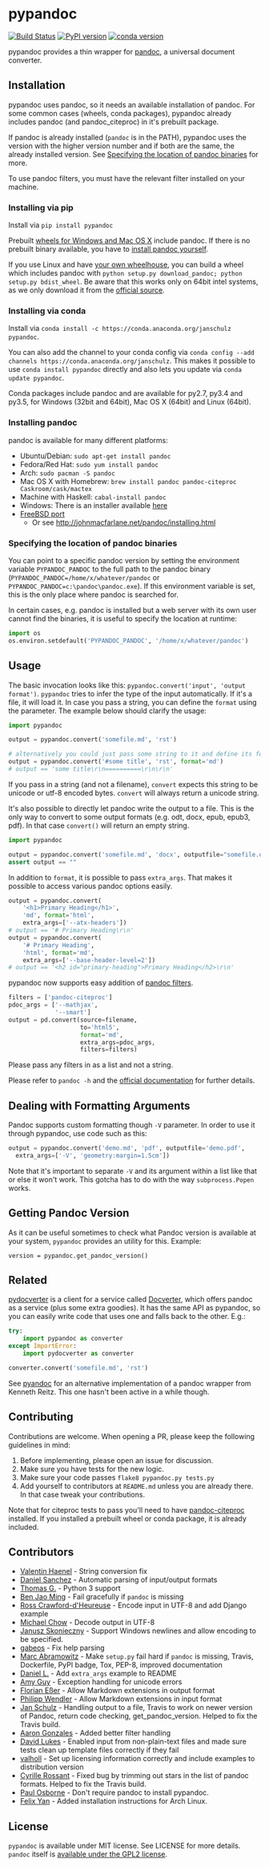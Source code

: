 # pypandoc

[![Build Status](https://travis-ci.org/bebraw/pypandoc.svg?branch=master)](https://travis-ci.org/bebraw/pypandoc)
[![PyPI version](https://badge.fury.io/py/pypandoc.svg)](https://pypi.python.org/pypi/pypandoc/)
[![conda version](https://anaconda.org/janschulz/pypandoc/badges/version.svg)](https://anaconda.org/janschulz/pypandoc/)

pypandoc provides a thin wrapper for [pandoc](http://johnmacfarlane.net/pandoc/), a universal
document converter.

## Installation

pypandoc uses pandoc, so it needs an available installation of pandoc. For some common cases
(wheels, conda packages), pypandoc already includes pandoc (and pandoc_citeproc) in it's
prebuilt package.

If pandoc is already installed (`pandoc` is in the PATH), pypandoc uses the version with the
higher version number and if both are the same, the already installed version. See [Specifying the location of pandoc binaries](#specifying_binaries) for more.

To use pandoc filters, you must have the relevant filter installed on your machine.

### Installing via pip

Install via `pip install pypandoc`

Prebuilt [wheels for Windows and Mac OS X](https://pypi.python.org/pypi/pypandoc/) include
pandoc. If there is no prebuilt binary available, you have to
[install pandoc yourself](#installing-pandoc).

If you use Linux and have [your own wheelhouse](http://wheel.readthedocs.org/en/latest/#usage),
you can build a wheel which includes pandoc with
`python setup.py download_pandoc; python setup.py bdist_wheel`. Be aware that this works only
on 64bit intel systems, as we only download it from the
[official source](https://github.com/jgm/pandoc/releases).

### Installing via conda

Install via `conda install -c https://conda.anaconda.org/janschulz pypandoc`.

You can also add the channel to your conda config via
`conda config --add channels https://conda.anaconda.org/janschulz`. This makes it possible to
use `conda install pypandoc` directly and also lets you update via `conda update pypandoc`.

Conda packages include pandoc and are available for py2.7, py3.4 and py3.5,
for Windows (32bit and 64bit), Mac OS X (64bit) and Linux (64bit).

### Installing pandoc

pandoc is available for many different platforms:

- Ubuntu/Debian: `sudo apt-get install pandoc`
- Fedora/Red Hat: `sudo yum install pandoc`
- Arch: `sudo pacman -S pandoc`
- Mac OS X with Homebrew: `brew install pandoc pandoc-citeproc Caskroom/cask/mactex`
- Machine with Haskell: `cabal-install pandoc`
- Windows: There is an installer available
  [here](http://johnmacfarlane.net/pandoc/installing.html)
- [FreeBSD port](http://www.freshports.org/textproc/pandoc/)
  - Or see http://johnmacfarlane.net/pandoc/installing.html

### <a name="specifying_binaries"></a>Specifying the location of pandoc binaries

You can point to a specific pandoc version by setting the environment variable `PYPANDOC_PANDOC` to the full path to the pandoc binary (`PYPANDOC_PANDOC=/home/x/whatever/pandoc` or `PYPANDOC_PANDOC=c:\pandoc\pandoc.exe`). If this environment variable is set, this is the only place where pandoc is searched for.

In certain cases, e.g. pandoc is installed but a web server with its own user cannot find the binaries, it is useful to specify the location at runtime:

```python
import os
os.environ.setdefault('PYPANDOC_PANDOC', '/home/x/whatever/pandoc')
```

## Usage

The basic invocation looks like this: `pypandoc.convert('input', 'output format')`. `pypandoc`
tries to infer the type of the input automatically. If it's a file, it will load it. In case you
pass a string, you can define the `format` using the parameter. The example below should clarify
the usage:

```python
import pypandoc

output = pypandoc.convert('somefile.md', 'rst')

# alternatively you could just pass some string to it and define its format
output = pypandoc.convert('#some title', 'rst', format='md')
# output == 'some title\r\n==========\r\n\r\n'
```

If you pass in a string (and not a filename), `convert` expects this string to be unicode or
utf-8 encoded bytes. `convert` will always return a unicode string.

It's also possible to directly let pandoc write the output to a file. This is the only way to
convert to some output formats (e.g. odt, docx, epub, epub3, pdf). In that case `convert()` will
return an empty string.

```python
import pypandoc

output = pypandoc.convert('somefile.md', 'docx', outputfile="somefile.docx")
assert output == ""
```

In addition to `format`, it is possible to pass `extra_args`.
That makes it possible to access various pandoc options easily.

```python
output = pypandoc.convert(
    '<h1>Primary Heading</h1>',
    'md', format='html',
    extra_args=['--atx-headers'])
# output == '# Primary Heading\r\n'
output = pypandoc.convert(
    '# Primary Heading',
    'html', format='md',
    extra_args=['--base-header-level=2'])
# output == '<h2 id="primary-heading">Primary Heading</h2>\r\n'
```
pypandoc now supports easy addition of
[pandoc filters](http://johnmacfarlane.net/pandoc/scripting.html).

```python
filters = ['pandoc-citeproc']
pdoc_args = ['--mathjax',
             '--smart']
output = pd.convert(source=filename,
                    to='html5',
                    format='md',
                    extra_args=pdoc_args,
                    filters=filters)
```
Please pass any filters in as a list and not a string.

Please refer to `pandoc -h` and the
[official documentation](http://johnmacfarlane.net/pandoc/README.html) for further details.

## Dealing with Formatting Arguments

Pandoc supports custom formatting though `-V` parameter. In order to use it through pypandoc, use code such as this:

```python
output = pypandoc.convert('demo.md', 'pdf', outputfile='demo.pdf',
  extra_args=['-V', 'geometry:margin=1.5cm'])
```

Note that it's important to separate `-V` and its argument within a list like that or else it won't work. This gotcha has to do with the way `subprocess.Popen` works.

## Getting Pandoc Version

As it can be useful sometimes to check what Pandoc version is available at your system, `pypandoc` provides an utility for this. Example:

```
version = pypandoc.get_pandoc_version()
```

## Related

[pydocverter](https://github.com/msabramo/pydocverter) is a client for a service called
[Docverter](http://www.docverter.com/), which offers pandoc as a service (plus some extra goodies).
It has the same API as pypandoc, so you can easily write code that uses one and falls back to the
other. E.g.:

```python
try:
    import pypandoc as converter
except ImportError:
    import pydocverter as converter

converter.convert('somefile.md', 'rst')
```

See [pyandoc](http://pypi.python.org/pypi/pyandoc/) for an alternative implementation of a pandoc
wrapper from Kenneth Reitz. This one hasn't been active in a while though.

## Contributing

Contributions are welcome. When opening a PR, please keep the following guidelines in mind:

1. Before implementing, please open an issue for discussion.
2. Make sure you have tests for the new logic.
3. Make sure your code passes `flake8 pypandoc.py tests.py`
4. Add yourself to contributors at `README.md` unless you are already there. In that case tweak your contributions.

Note that for citeproc tests to pass you'll need to have [pandoc-citeproc](https://github.com/jgm/pandoc-citeproc) installed. If you installed a prebuilt wheel or conda package, it is already included.

## Contributors

* [Valentin Haenel](https://github.com/esc) - String conversion fix
* [Daniel Sanchez](https://github.com/ErunamoJAZZ) - Automatic parsing of input/output formats
* [Thomas G.](https://github.com/coldfix) - Python 3 support
* [Ben Jao Ming](https://github.com/benjaoming) - Fail gracefully if `pandoc` is missing
* [Ross Crawford-d'Heureuse](http://github.com/rosscdh) - Encode input in UTF-8 and add Django
  example
* [Michael Chow](https://github.com/machow) - Decode output in UTF-8
* [Janusz Skonieczny](https://github.com/wooyek) - Support Windows newlines and allow encoding to
  be specified.
* [gabeos](https://github.com/gabeos) - Fix help parsing
* [Marc Abramowitz](https://github.com/msabramo) - Make `setup.py` fail hard if `pandoc` is
  missing, Travis, Dockerfile, PyPI badge, Tox, PEP-8, improved documentation
* [Daniel L.](https://github.com/mcktrtl) - Add `extra_args` example to README
* [Amy Guy](https://github.com/rhiaro) - Exception handling for unicode errors
* [Florian Eßer](https://github.com/flesser) - Allow Markdown extensions in output format
* [Philipp Wendler](https://github.com/PhilippWendler) - Allow Markdown extensions in input format
* [Jan Schulz](https://github.com/JanSchulz) - Handling output to a file, Travis to work on newer version of Pandoc, return code checking, get_pandoc_version. Helped to fix the Travis build.
* [Aaron Gonzales](https://github.com/xysmas) - Added better filter handling
* [David Lukes](https://github.com/dlukes) - Enabled input from non-plain-text files and made sure tests clean up template files correctly if they fail
* [valholl](https://github.com/valholl) - Set up licensing information correctly and include examples to distribution version
* [Cyrille Rossant](https://github.com/rossant) - Fixed bug by trimming out stars in the list of pandoc formats. Helped to fix the Travis build.
* [Paul Osborne](https://github.com/posborne) - Don't require pandoc to install pypandoc.
* [Felix Yan](https://github.com/felixonmars) - Added installation instructions for Arch Linux.

## License

`pypandoc` is available under MIT license. See LICENSE for more details. `pandoc` itself is [available under the GPL2 license](https://github.com/jgm/pandoc/blob/master/COPYING).
